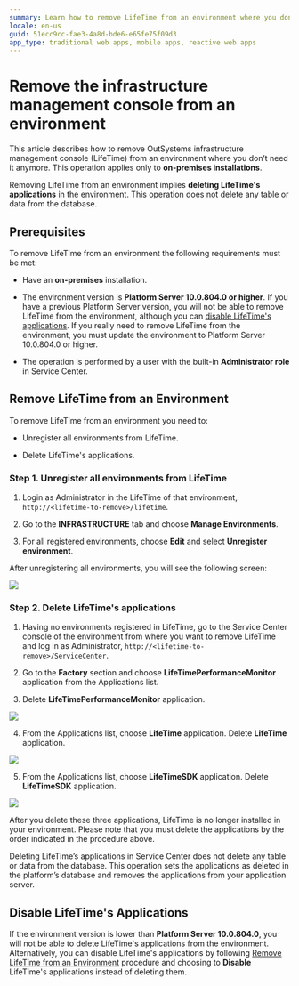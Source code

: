 ```yaml
---
summary: Learn how to remove LifeTime from an environment where you don’t need it anymore.
locale: en-us
guid: 51ecc9cc-fae3-4a8d-bde6-e65fe75f09d3
app_type: traditional web apps, mobile apps, reactive web apps
---
```


# Remove the infrastructure management console from an environment

This article describes how to remove OutSystems infrastructure management console (LifeTime) from an environment where you don’t need it anymore. This operation applies only to **on-premises installations**.

Removing LifeTime from an environment implies **deleting LifeTime's applications** in the environment. This operation does not delete any table or data from the database. 

## Prerequisites

To remove LifeTime from an environment the following requirements must be met:

* Have an **on-premises** installation.

* The environment version is **Platform Server 10.0.804.0 or higher**. If you have a previous Platform Server version, you will not be able to remove LifeTime from the environment, although you can [disable LifeTime's applications](https://success.outsystems.com/Support/Enterprise_Customers/Maintenance_and_Operations/Remove_the_infrastructure_management_console_from_an_environment#Disable_LifeTime's_Applications). If you really need to remove LifeTime from the environment, you must update the environment to Platform Server 10.0.804.0 or higher.

* The operation is performed by a user with the built-in **Administrator role** in Service Center.

## Remove LifeTime from an Environment

To remove LifeTime from an environment you need to:

* Unregister all environments from LifeTime.

* Delete LifeTime's applications.

### Step 1. Unregister all environments from LifeTime

1. Login as Administrator in the LifeTime of that environment, `http://<lifetime-to-remove>/lifetime`.

2. Go to the **INFRASTRUCTURE** tab and choose **Manage Environments**.

3. For all registered environments, choose **Edit** and select **Unregister environment**.

After unregistering all environments, you will see the following screen:

![ ](images/remove-infra-mgmt-console_0.png)

### Step 2. Delete LifeTime's applications

1. Having no environments registered in LifeTime, go to the Service Center console of the environment from where you want to remove LifeTime and log in as Administrator, `http://<lifetime-to-remove>/ServiceCenter`.

2. Go to the **Factory** section and choose **LifeTimePerformanceMonitor** application from the Applications list.

3. Delete **LifeTimePerformanceMonitor** application.

![ ](images/remove-infra-mgmt-console_1.png)
 

4. From the Applications list, choose **LifeTime** application. Delete **LifeTime** application.

![ ](images/remove-infra-mgmt-console_2.png)
 

5. From the Applications list, choose **LifeTimeSDK** application. Delete **LifeTimeSDK** application.

![ ](images/remove-infra-mgmt-console_3.png)

 

After you delete these three applications, LifeTime is no longer installed in your environment. Please note that you must delete the applications by the order indicated in the procedure above.

Deleting LifeTime’s applications in Service Center does not delete any table or data from the database. This operation sets the applications as deleted in the platform’s database and removes the applications from your application server.

## Disable LifeTime's Applications

If the environment version is lower than **Platform Server 10.0.804.0**, you will not be able to delete LifeTime's applications from the environment. Alternatively, you can disable LifeTime's applications by following [Remove LifeTime from an Environment](https://success.outsystems.com/Support/Enterprise_Customers/Maintenance_and_Operations/Remove_the_infrastructure_management_console_from_an_environment#Remove_LifeTime_from_an_Environment) procedure and choosing to **Disable** LifeTime's applications instead of deleting them.

